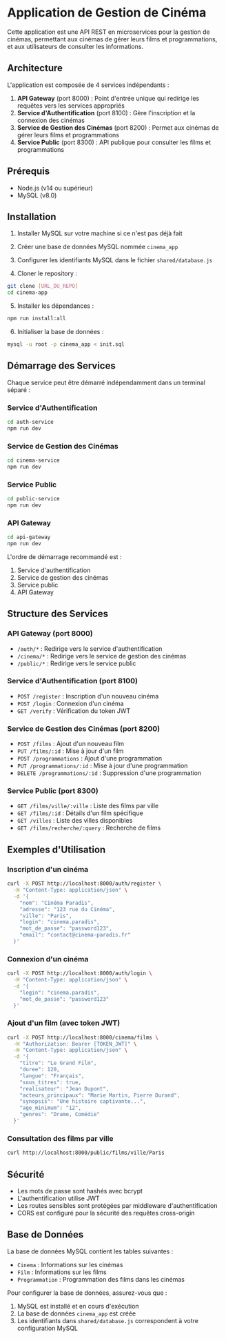 # Application de Gestion de Cinéma

Cette application est une API REST en microservices pour la gestion de cinémas, permettant aux cinémas de gérer leurs films et programmations, et aux utilisateurs de consulter les informations.

## Architecture

L'application est composée de 4 services indépendants :

1. **API Gateway** (port 8000) : Point d'entrée unique qui redirige les requêtes vers les services appropriés
2. **Service d'Authentification** (port 8100) : Gère l'inscription et la connexion des cinémas
3. **Service de Gestion des Cinémas** (port 8200) : Permet aux cinémas de gérer leurs films et programmations
4. **Service Public** (port 8300) : API publique pour consulter les films et programmations

## Prérequis

- Node.js (v14 ou supérieur)
- MySQL (v8.0)

## Installation

1. Installer MySQL sur votre machine si ce n'est pas déjà fait
2. Créer une base de données MySQL nommée `cinema_app`
3. Configurer les identifiants MySQL dans le fichier `shared/database.js`

4. Cloner le repository :
```bash
git clone [URL_DU_REPO]
cd cinema-app
```

5. Installer les dépendances :
```bash
npm run install:all
```

6. Initialiser la base de données :
```bash
mysql -u root -p cinema_app < init.sql
```

## Démarrage des Services

Chaque service peut être démarré indépendamment dans un terminal séparé :

### Service d'Authentification
```bash
cd auth-service
npm run dev
```

### Service de Gestion des Cinémas
```bash
cd cinema-service
npm run dev
```

### Service Public
```bash
cd public-service
npm run dev
```

### API Gateway
```bash
cd api-gateway
npm run dev
```

L'ordre de démarrage recommandé est :
1. Service d'authentification
2. Service de gestion des cinémas
3. Service public
4. API Gateway

## Structure des Services

### API Gateway (port 8000)
- `/auth/*` : Redirige vers le service d'authentification
- `/cinema/*` : Redirige vers le service de gestion des cinémas
- `/public/*` : Redirige vers le service public

### Service d'Authentification (port 8100)
- `POST /register` : Inscription d'un nouveau cinéma
- `POST /login` : Connexion d'un cinéma
- `GET /verify` : Vérification du token JWT

### Service de Gestion des Cinémas (port 8200)
- `POST /films` : Ajout d'un nouveau film
- `PUT /films/:id` : Mise à jour d'un film
- `POST /programmations` : Ajout d'une programmation
- `PUT /programmations/:id` : Mise à jour d'une programmation
- `DELETE /programmations/:id` : Suppression d'une programmation

### Service Public (port 8300)
- `GET /films/ville/:ville` : Liste des films par ville
- `GET /films/:id` : Détails d'un film spécifique
- `GET /villes` : Liste des villes disponibles
- `GET /films/recherche/:query` : Recherche de films

## Exemples d'Utilisation

### Inscription d'un cinéma
```bash
curl -X POST http://localhost:8000/auth/register \
  -H "Content-Type: application/json" \
  -d '{
    "nom": "Cinéma Paradis",
    "adresse": "123 rue du Cinéma",
    "ville": "Paris",
    "login": "cinema.paradis",
    "mot_de_passe": "password123",
    "email": "contact@cinema-paradis.fr"
  }'
```

### Connexion d'un cinéma
```bash
curl -X POST http://localhost:8000/auth/login \
  -H "Content-Type: application/json" \
  -d '{
    "login": "cinema.paradis",
    "mot_de_passe": "password123"
  }'
```

### Ajout d'un film (avec token JWT)
```bash
curl -X POST http://localhost:8000/cinema/films \
  -H "Authorization: Bearer [TOKEN_JWT]" \
  -H "Content-Type: application/json" \
  -d '{
    "titre": "Le Grand Film",
    "duree": 120,
    "langue": "Français",
    "sous_titres": true,
    "realisateur": "Jean Dupont",
    "acteurs_principaux": "Marie Martin, Pierre Durand",
    "synopsis": "Une histoire captivante...",
    "age_minimum": "12",
    "genres": "Drame, Comédie"
  }'
```

### Consultation des films par ville
```bash
curl http://localhost:8000/public/films/ville/Paris
```

## Sécurité

- Les mots de passe sont hashés avec bcrypt
- L'authentification utilise JWT
- Les routes sensibles sont protégées par middleware d'authentification
- CORS est configuré pour la sécurité des requêtes cross-origin

## Base de Données

La base de données MySQL contient les tables suivantes :
- `Cinema` : Informations sur les cinémas
- `Film` : Informations sur les films
- `Programmation` : Programmation des films dans les cinémas

Pour configurer la base de données, assurez-vous que :
1. MySQL est installé et en cours d'exécution
2. La base de données `cinema_app` est créée
3. Les identifiants dans `shared/database.js` correspondent à votre configuration MySQL 